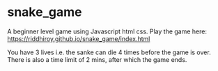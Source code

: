 # snake_game
A beginner level game using Javascript html css. 
Play the game here: https://riddhiroy.github.io/snake_game/index.html

You have 3 lives i.e. the sanke can die 4 times before the game is over. 
There is also a time limit of 2 mins, after which the game ends.
